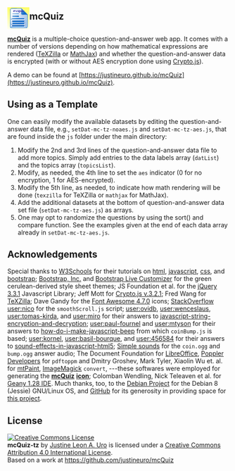 ## <img alt="mcQuiz Logo" src="res/mcQuiz-lib.gif" style="margin-bottom: -5px" height="50" width="50" valign="middle"></img>**mcQuiz**

[**mcQuiz**](https://justineuro.github.io/mcQuiz) is a multiple-choice question-and-answer web app.  It comes with a number of versions depending on how mathematical expressions are rendered ([TeXZilla](https://github.com/fred-wang/TeXZilla) or [MathJax](https://mathjax.org)) and whether the question-and-answer data is encrypted (with or without AES encryption done using [Crypto.js](https://code.google.com/p/crypto-js)).  

A demo can be found at [https://justineuro.github.io/mcQuiz](https://justineuro.github.io/mcQuiz).

## Using as a Template
One can easily modify the available datasets by editing the question-and-answer data file, e.g., `setDat-mc-tz-noaes.js` and `setDat-mc-tz-aes.js`, that are found inside the `js` folder under the main directory:

1. Modify the 2nd and 3rd lines of the question-and-answer data file to add more topics.  Simply add entries to the data labels array (`datList`) and the topics array (`topicsList`).
2. Modify, as needed, the 4th line to set the `aes` indicator (0 for no encryption, 1 for AES-encrypted).
3. Modify the 5th line, as needed, to indicate how math rendering will be done (`texzilla` for TeXZilla or `mathjax` for MathJax).
4. Add the additional datasets at the bottom of question-and-answer data set file (`setDat-mc-tz-aes.js`) as arrays.
5. One may opt to randomize the questions by using the sort() and compare function.  See the examples given at the end of each data array already in `setDat-mc-tz-aes.js`.


## Acknowledgements
Special thanks to [W3Schools](https://www.w3schools.com/) for their tutorials on [html](https://www.w3schools.com/html), [javascript](https://www.w3schools.com/js), [css](https://www.w3schools.com/css), and [bootstrap](https://www.w3schools.com/bootstrap); [Bootstrap, Inc.](http://getbootstrap.com) and [Bootstrap Live Customizer](https://www.bootstrap-live-customizer.com) for the green cerulean-derived style sheet themes; JS Foundation et al. for the [jQuery 3.3.1](https://jquery.com/) Javascript Library; Jeff Mott for [Crypto.js v.3.2.1](https://code.google.com/p/crypto-js); Fred Wang for [TeXZilla](https://github.com/fred-wang/TeXZilla); Dave Gandy for the [Font Awesome 4.7.0](http://fontawesome.io) icons; [StackOverflow](https://stackoverflow.com/questions/18071046/smooth-scroll-to-specific-div-on-click) [user:nico](https://stackoverflow.com/users/2654866/nico) for the `smoothScroll.js` script; [user:ovidb](https://stackoverflow.com/users/1828653/ovidb), [user:wenceslaus](https://stackoverflow.com/users/6220986/wenceslaus), [user:tomas-kirda](https://stackoverflow.com/users/88662/tomas-kirda), and [user:miro](https://stackoverflow.com/users/559079/miro) for their answers to [javascript-string-encryption-and-decryption](https://stackoverflow.com/questions/18279141/javascript-string-encryption-and-decryption); [user:paul-fournel](https://stackoverflow.com/users/1621981/paul-fournel) and [user:mtyson](https://stackoverflow.com/users/467240/mtyson) for their answers to [how-do-i-make-javascript-beep](https://stackoverflow.com/questions/879152/how-do-i-make-javascript-beep) from which `coinBump.js` is based; [user:kornel](https://stackoverflow.com/users/27009/kornel), [user:basil-bourque](https://stackoverflow.com/users/642706/basil-bourque), and [user:456584](https://stackoverflow.com/users/456584/user456584) for their answers to [sound-effects-in-javascript-html5](https://stackoverflow.com/questions/1933969/sound-effects-in-javascript-html5); [Simple sounds](https://flukeout.github.io/simple-sounds/) for the `coin.ogg` and `bump.ogg` answer audio; The Document Foundation for [LibreOffice](https://www.libreoffice.org/en), [Poppler Developers](http://poppler.freedesktop.org) for `pdftoppm` and Dmitry Groshev, Mark Tyler, Xiaolin Wu et. al. for [mtPaint](http://mtpaint.sourceforge.net/), [ImageMagick](https://www.imagemagick.org/) `convert`, ---these softwares were employed for generating the [**mcQuiz**](https://justineuro.github.io/mcQuiz) [**icon**](res/mcQuiz-lib.gif); Colomban Wendling, Nick Teleaven et al. for [Geany 1.28 IDE](http://www.geany.org/).  Much thanks, too, to the [Debian Project](https://www.debian.org) for the Debian 8 (Jessie) GNU/Linux OS, and [GitHub](https://github.com) for its generosity in providing space for [this project](https://github.com/justineuro/mcQuiz-tz-aes).  

## License
<a rel="license" href="http://creativecommons.org/licenses/by/4.0/"><img alt="Creative Commons License" style="border-width:0" src="https://i.creativecommons.org/l/by/4.0/80x15.png" /></a><br /><span xmlns:dct="http://purl.org/dc/terms/" property="dct:title"><b>mcQuiz-tz</b></span> by <a xmlns:cc="http://creativecommons.org/ns#" href="https://github.com/justineuro/" property="cc:attributionName" rel="cc:attributionURL">Justine Leon A. Uro</a> is licensed under a <a rel="license" href="http://creativecommons.org/licenses/by/4.0/">Creative Commons Attribution 4.0 International License</a>.<br />Based on a work at <a xmlns:dct="http://purl.org/dc/terms/" href="https://github.com/justineuro/mcQuiz" rel="dct:source">https://github.com/justineuro/mcQuiz</a>